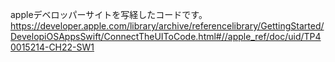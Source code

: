 appleデベロッパーサイトを写経したコードです。
https://developer.apple.com/library/archive/referencelibrary/GettingStarted/DevelopiOSAppsSwift/ConnectTheUIToCode.html#//apple_ref/doc/uid/TP40015214-CH22-SW1
